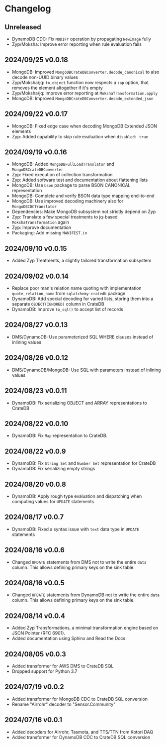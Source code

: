# Changelog

## Unreleased
- DynamoDB CDC: Fix `MODIFY` operation by propagating `NewImage` fully
- Zyp/Moksha: Improve error reporting when rule evaluation fails

## 2024/09/25 v0.0.18
- MongoDB: Improved `MongoDBCrateDBConverter.decode_canonical` to also
  decode non-UUID binary values
- Zyp/Moksha/jq: `to_object` function now respects a `zap` option, that
  removes the element altogether if it's empty
- Zyp/Moksha/jq: Improve error reporting at `MokshaTransformation.apply`
- MongoDB: Improved `MongoDBCrateDBConverter.decode_extended_json`

## 2024/09/22 v0.0.17
- MongoDB: Fixed edge case when decoding MongoDB Extended JSON elements
- Zyp: Added capability to skip rule evaluation when `disabled: true`

## 2024/09/19 v0.0.16
- MongoDB: Added `MongoDBFullLoadTranslator` and `MongoDBCrateDBConverter`
- Zyp: Fixed execution of collection transformation
- Zyp: Added software test and documentation about flattening lists
- MongoDB: Use `bson` package to parse BSON CANONICAL representation
- MongoDB: Complete and verify BSON data type mapping end-to-end
- MongoDB: Use improved decoding machinery also for `MongoDBCDCTranslator`
- Dependencies: Make MongoDB subsystem not strictly depend on Zyp
- Zyp: Translate a few special treatments to jq-based `MokshaTransformation` again
- Zyp: Improve documentation
- Packaging: Add missing `MANIFEST.in`

## 2024/09/10 v0.0.15
- Added Zyp Treatments, a slightly tailored transformation subsystem

## 2024/09/02 v0.0.14
- Replace poor man's relation name quoting with implementation
  `quote_relation_name` from `sqlalchemy-cratedb` package.
- DynamoDB: Add special decoding for varied lists, storing them into a separate
  `OBJECT(IGNORED)` column in CrateDB
- DynamoDB: Improve `to_sql()` to accept list of records

## 2024/08/27 v0.0.13
- DMS/DynamoDB: Use parameterized SQL WHERE clauses instead of inlining values

## 2024/08/26 v0.0.12
- DMS/DynamoDB/MongoDB: Use SQL with parameters instead of inlining values

## 2024/08/23 v0.0.11
- DynamoDB: Fix serializing OBJECT and ARRAY representations to CrateDB

## 2024/08/22 v0.0.10
- DynamoDB: Fix `Map` representation to CrateDB.

## 2024/08/22 v0.0.9
- DynamoDB: Fix `String Set` and `Number Set` representation for CrateDB
- DynamoDB: Fix serializing empty strings

## 2024/08/20 v0.0.8
- DynamoDB: Apply rough type evaluation and dispatching when computing
  values for `UPDATE` statements

## 2024/08/17 v0.0.7
- DynamoDB: Fixed a syntax issue with `text` data type in `UPDATE` statements

## 2024/08/16 v0.0.6
- Changed `UPDATE` statements from DMS not to write the entire `data`
  column. This allows defining primary keys on the sink table.

## 2024/08/16 v0.0.5
- Changed `UPDATE` statements from DynamoDB not to write the entire `data`
  column. This allows defining primary keys on the sink table.

## 2024/08/14 v0.0.4
- Added Zyp Transformations, a minimal transformation engine
  based on JSON Pointer (RFC 6901).
- Added documentation using Sphinx and Read the Docs

## 2024/08/05 v0.0.3
- Added transformer for AWS DMS to CrateDB SQL
- Dropped support for Python 3.7

## 2024/07/19 v0.0.2
- Added transformer for MongoDB CDC to CrateDB SQL conversion
- Rename "Airrohr" decoder to "Sensor.Community"

## 2024/07/16 v0.0.1
- Added decoders for Airrohr, Tasmota, and TTS/TTN from Kotori DAQ
- Added transformer for DynamoDB CDC to CrateDB SQL conversion
